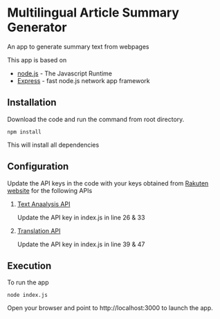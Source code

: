 # Multilingual Article Summary Generator

An app to generate summary text from webpages

This app is based on 

* [node.js](https://nodejs.org/en/) - The Javascript Runtime
* [Express](https://expressjs.com/) - fast node.js network app framework

## Installation

Download the code and run the command from root directory.

    npm install
    
This will install all dependencies

## Configuration

Update the API keys in the code with your keys obtained from [Rakuten website](https://english.api.rakuten.net) for the following APIs

1. [Text Anaalysis API](https://english.api.rakuten.net/aylien/api/text-analysis) 

	Update the API key in index.js in line 26 & 33 

2. [Translation API](https://english.api.rakuten.net/hongson890/api/translate-api)

	Update the API key in index.js in line 39 & 47	

## Execution

To run the app

    node index.js

Open your browser and point to http://localhost:3000 to launch the app.